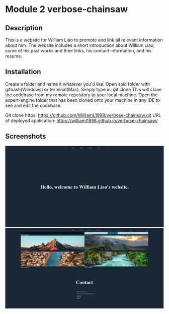 # Module 2 verbose-chainsaw

## Description

This is a website for William Liao to promote and link all relevant information about him. The website includes a short introduction about William Liao, some of his past works and their links, his contact information, and his resume.

## Installation

Create a folder and name it whatever you'd like. Open said folder with gitbash(Windows) or terminal(Mac). Simply type in: git clone 
This will clone the codebase from my remote repository to your local machine.
Open the expert-engine folder that has been cloned onto your machine in any IDE to see and edit the codebase.

Git clone https: https://github.com/WilliamL1998/verbose-chainsaw.git
URL of deployed application: https://williaml1998.github.io/verbose-chainsaw/

## Screenshots

![Screenshot 1](./assets/images/website%20screenshot%201.png)
![Screenshot 2](./assets/images/website%20screenshot%202.png)